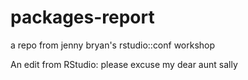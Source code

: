 # packages-report
a repo from jenny bryan's rstudio::conf workshop

An edit from RStudio: please excuse my dear aunt sally 
